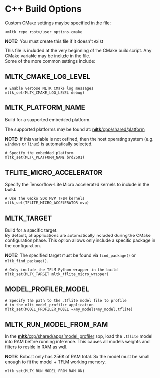 # C++ Build Options

Custom CMake settings may be specified in the file:

```shell
<mltk repo root>/user_options.cmake
```

__NOTE:__  You must create this file if it doesn't exist


This file is included at the very beginning of the CMake build script.
Any CMake variable may be include in the file.  
Some of the more common settings include:



## MLTK_CMAKE_LOG_LEVEL

```shell
# Enable verbose MLTK CMake log messages
mltk_set(MLTK_CMAKE_LOG_LEVEL debug)
```


## MLTK_PLATFORM_NAME

Build for a supported embedded platform.

The supported platforms may be found at: [__mltk__/cpp/shared/platform](../cpp/shared/platforms)

__NOTE:__ If this variable is not defined, then the host operating system (e.g. `windows` or `linux`) is automatically selected.

```shell
# Specify the embedded platform
mltk_set(MLTK_PLATFORM_NAME brd2601)
```


## TFLITE_MICRO_ACCELERATOR

Specify the Tensorflow-Lite Micro accelerated kernels to include in the build.

```shell
# Use the Gecko SDK MVP TFLM kernels
mltk_set(TFLITE_MICRO_ACCELERATOR mvp)
```

## MLTK_TARGET

Build for a specific target.  
By default, all applications are automatically included during the CMake configuration phase.
This option allows only include a specific package in the configuration.

__NOTE:__ The specified target must be found via `find_package()` or `mltk_find_package()`.

```shell
# Only include the TFLM Python wrapper in the build
mltk_set(MLTK_TARGET mltk_tflite_micro_wrapper)
```


## MODEL_PROFILER_MODEL

```shell
# Specify the path to the .tflite model file to profile
# in the mltk_model_profiler application
mltk_set(MODEL_PROFILER_MODEL ~/my_models/my_model.tflite)
```


## MLTK_RUN_MODEL_FROM_RAM

In the [__mltk__/cpp/shared/apps/model_profiler](../cpp/shared/apps/model_profiler) app, load the `.tflite` model into RAM before
running inference. This causes all models weights and filters to 
reside in RAM as well.

__NOTE:__ Bobcat only has 256K of RAM total. So the model
must be small enough to fit the model + TFLM working memory.

```shell
mltk_set(MLTK_RUN_MODEL_FROM_RAM ON)
```

